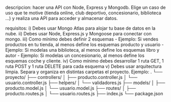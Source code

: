 descripcion: hacer una API con Node, Express y Mongodb. Elige un caso de uso que te motive (tienda online, club deportivo, concesionario, biblioteca ...) y realiza una API para acceder y almacenar datos.

requisitos: i) Debes usar Mongo Atlas para alojar tu base de datos en la nube. ii) Debes usar Node, Express.js y Mongoose para conectar con mongo. iii) Como mínimo debes definir 2 esquemas - Ejemplo: Si vendes productos en tu tienda, al menos define los esquemas producto y usuario - Ejemplo: Si modelas una biblioteca, al menos define los esquemas libro y autor - Ejemplo: Si modelas un concesionario, al menos define los esquemas coche y cliente. iv) Como mínimo debes desarrollar 1 ruta GET, 1 ruta POST y 1 ruta DELETE para cada esquema v) Debes usar arquitectura limpia. Separa y organiza en distintas carpetas el proyecto. Ejemplo: 
. └── proyecto/ 
├── controllers/ 
│ 
├── producto.controller.js 
│ 
└── usuario.controller.js 
├── helpers/ 
│ 
└── validadores.js 
├── models/ 
│ 
├── producto.model.js 
│ 
└── usuario.model.js 
├── routes/ 
│ 
├── producto.routes.js 
│ 
└── usuario.routes.js 
├── index.js 
└── package.json